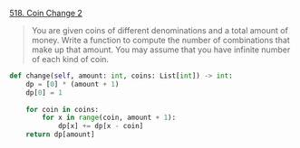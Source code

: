 [518. Coin Change 2](https://leetcode.com/problems/coin-change-2)

> You are given coins of different denominations and a total amount of money. Write a function to compute the number of combinations that make up that amount. You may assume that you have infinite number of each kind of coin.
> 
```python
def change(self, amount: int, coins: List[int]) -> int: 
    dp = [0] * (amount + 1) 
    dp[0] = 1 
        
    for coin in coins: 
        for x in range(coin, amount + 1): 
            dp[x] += dp[x - coin] 
    return dp[amount]
```